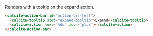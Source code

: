 Renders with a tooltip on the expand action.

```html
<calcite-action-bar id="action-bar-test">
  <calcite-tooltip slot="expand-tooltip">Expand</calcite-tooltip>
  <calcite-action text="Add" icon="plus"></calcite-action>
</calcite-action-bar>
```
